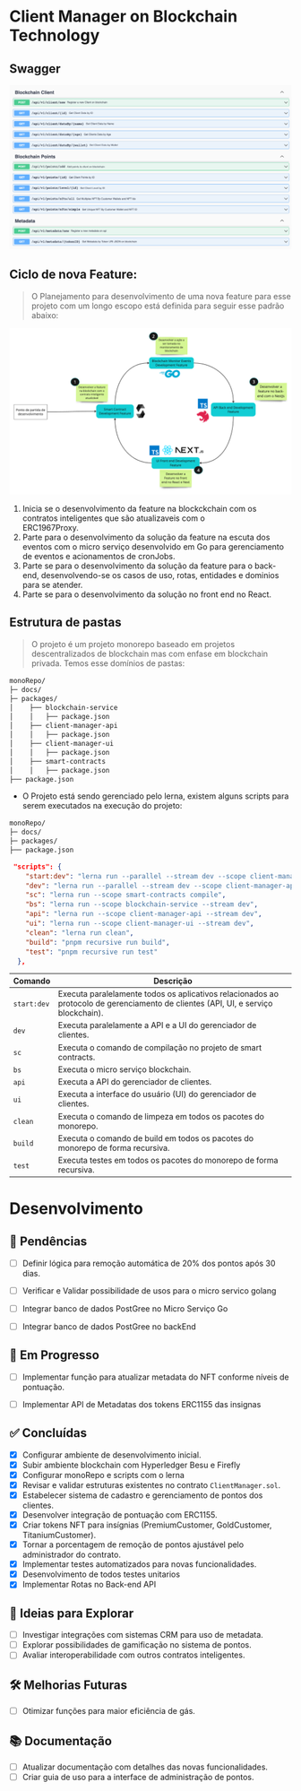 # Client Manager on Blockchain Technology 

## Swagger 
![Swagger](docs/images/swagger-v1.png)

## Ciclo de nova Feature: 

> O Planejamento para desenvolvimento de uma nova feature para esse projeto com um longo escopo está definida para seguir 
> esse padrão abaixo: 

![Alt text](docs/images/plainning.png)

1. Inicia se o desenvolvimento da feature na blockckchain com os contratos inteligentes que são atualizaveis com o  
ERC1967Proxy.
2. Parte para o desenvolvimento da solução da feature na escuta dos eventos com o micro serviço desenvolvido em Go para gerenciamento de eventos e acionamentos de cronJobs. 
3. Parte se para o desenvolvimento da solução da feature para o back-end, desenvolvendo-se os casos de uso, rotas, entidades e dominios para se atender. 
4. Parte se para o desenvolvimento da solução no front end no React. 


## Estrutura de pastas
> O projeto é um projeto monorepo baseado em projetos descentralizados de blockchain mas com enfase em blockchain privada. 
> Temos esse domínios de pastas: 

```log
monoRepo/
├─ docs/
├─ packages/
│    ├── blockchain-service
│    │   ├── package.json
│    ├── client-manager-api
│    │   ├── package.json
│    ├── client-manager-ui
│    │   ├── package.json
│    ├── smart-contracts
│    │   ├── package.json
├── package.json
```
- O Projeto está sendo gerenciado pelo lerna, existem alguns scripts para serem executados na execução do projeto: 

```file
monoRepo/
├─ docs/
├─ packages/
├── package.json
```

```json
 "scripts": {
    "start:dev": "lerna run --parallel --stream dev --scope client-manager-api --scope client-manager-ui --scope blockchain-service",
    "dev": "lerna run --parallel --stream dev --scope client-manager-api --scope client-manager-ui",
    "sc": "lerna run --scope smart-contracts compile",
    "bs": "lerna run --scope blockchain-service --stream dev",
    "api": "lerna run --scope client-manager-api --stream dev",
    "ui": "lerna run --scope client-manager-ui --stream dev",
    "clean": "lerna run clean",
    "build": "pnpm recursive run build",
    "test": "pnpm recursive run test"
  },
```

| Comando      | Descrição                                                                                               |
|--------------|---------------------------------------------------------------------------------------------------------|
| `start:dev`  | Executa paralelamente todos os aplicativos relacionados ao protocolo de gerenciamento de clientes (API, UI, e serviço blockchain). |
| `dev`        | Executa paralelamente a API e a UI do gerenciador de clientes.                                          |
| `sc`         | Executa o comando de compilação no projeto de smart contracts.                                         |
| `bs`         | Executa o micro serviço blockchain.                                                                           |
| `api`        | Executa a API do gerenciador de clientes.                                                               |
| `ui`         | Executa a interface do usuário (UI) do gerenciador de clientes.                                         |
| `clean`      | Executa o comando de limpeza em todos os pacotes do monorepo.                                           |
| `build`      | Executa o comando de build em todos os pacotes do monorepo de forma recursiva.                          |
| `test`       | Executa testes em todos os pacotes do monorepo de forma recursiva.                                      |


# Desenvolvimento

## 📌 Pendências
- [ ] Definir lógica para remoção automática de 20% dos pontos após 30 dias.

- [ ] Verificar e Validar possibilidade de usos para o micro servico golang 
- [ ] Integrar banco de dados PostGree no Micro Serviço Go
- [ ] Integrar banco de dados PostGree no backEnd



## 🚀 Em Progresso
- [ ] Implementar função para atualizar metadata do NFT conforme níveis de pontuação.
- [ ] Implementar API de Metadatas dos tokens ERC1155 das insignas 


## ✅ Concluídas
- [x] Configurar ambiente de desenvolvimento inicial.
- [x] Subir ambiente blockchain com Hyperledger Besu e Firefly
- [x] Configurar monoRepo e scripts com o lerna
- [x] Revisar e validar estruturas existentes no contrato `ClientManager.sol`.
- [x] Estabelecer sistema de cadastro e gerenciamento de pontos dos clientes.
- [x] Desenvolver integração de pontuação com ERC1155.
- [x] Criar tokens NFT para insígnias (PremiumCustomer, GoldCustomer, TitaniumCustomer).
- [x] Tornar a porcentagem de remoção de pontos ajustável pelo administrador do contrato.
- [x] Implementar testes automatizados para novas funcionalidades.
- [x] Desenvolvimento de todos testes unitarios 
- [x] Implementar Rotas no Back-end API

## 🧠 Ideias para Explorar
- [ ] Investigar integrações com sistemas CRM para uso de metadata.
- [ ] Explorar possibilidades de gamificação no sistema de pontos.
- [ ] Avaliar interoperabilidade com outros contratos inteligentes.

## 🛠️ Melhorias Futuras
- [ ] Otimizar funções para maior eficiência de gás.


## 📚 Documentação
- [ ] Atualizar documentação com detalhes das novas funcionalidades.
- [ ] Criar guia de uso para a interface de administração de pontos.
